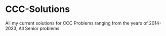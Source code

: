 # CCC-Solutions
All my current solutions for CCC Problems ranging from the years of 2014-2023, All Senior problems.
